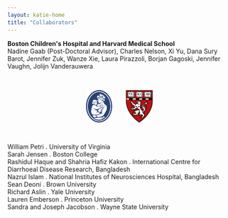 ```yaml
---
layout: katie-home
title: "Collaborators"
---
```


<!--<img align="right" src="/images/1200px-Harvard_Medical_School_shield.svg.png" width="12%" height="12%" hspace="15" />
<img align="right" src="/images/BCHlogomotto_primary_blue-4C.png" width="12%" height="12%" hspace="15" />
-->
<span style="font-weight: bold; font-size:1em;">Boston Children's Hospital and Harvard Medical School</span>  
Nadine Gaab (Post-Doctoral Advisor), Charles Nelson, Xi Yu, Dana Sury Barot, Jennifer Zuk, Wanze Xie, Laura Pirazzoli, Borjan Gagoski, Jennifer Vaughn, Jolijn Vanderauwera  

  <br/>
<p style="text-align:center;"><img align="middle" src="/images/BCHlogomotto_primary_blue-4C.png" width="12%" height="12%" hspace="15" /><img align="middle" src="/images/1200px-Harvard_Medical_School_shield.svg.png" width="12%" height="12%" hspace="15" /></p>
  <br/>
  
William Petri . University of Virginia  
Sarah Jensen . Boston College  
Rashidul Haque and Shahria Hafiz Kakon . International Centre for Diarrhoeal Disease Research, Bangladesh  
Nazrul Islam . National Institutes of Neurosciences Hospital, Bangladesh  
Sean Deoni . Brown University   
Richard Aslin . Yale University   
Lauren Emberson . Princeton University  
Sandra and Joseph Jacobson . Wayne State University  

<!--
Sara Sanchez-Alonso, Yale University  
Claire Kabdebon, Yale University
Sagi Jaffe-Dax, Princeton University  
-->

<!--stackedit_data:
eyJoaXN0b3J5IjpbLTYxOTc0MjMyOCwxODcwOTgyMzI2LDc4Nz
Q2NjY0N119
width="80" height="80" hspace="20"
-->

